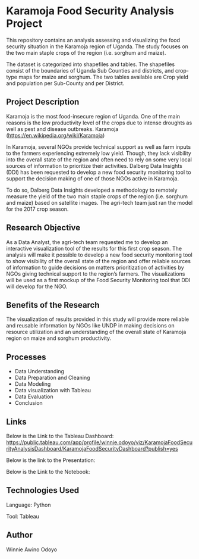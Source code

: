 # Karamoja Food Security Analysis Project

This repository contains an analysis assessing and visualizing the food security situation in the Karamoja region of Uganda. The study focuses on the two main staple crops of the region (i.e. sorghum and maize).

The dataset is categorized into shapefiles and tables. The shapefiles consist of the boundaries of Uganda Sub Counties and districts, and crop-type maps for maize and sorghum.
The two tables available are Crop yield and population per Sub-County and per District.


## Project Description

Karamoja is the most food-insecure region of Uganda. One of the main reasons is the low productivity level of the crops due to intense droughts as well as pest and disease outbreaks. Karamoja (https://en.wikipedia.org/wiki/Karamoja)

In Karamoja, several NGOs provide technical support as well as farm inputs to the farmers experiencing extremely low yield. Though, they lack visibility into the overall state of the region and often need to rely on some very local sources of information to prioritize their activities.
Dalberg Data Insights (DDI) has been requested to develop a new food security monitoring tool to support the decision making of one of those NGOs active in Karamoja.

To do so, Dalberg Data Insights developed a methodology to remotely measure the yield of the two main staple crops of the region (i.e. sorghum and maize) based on satellite images. The agri-tech team just ran the model for the 2017 crop season.

## Research Objective

As a Data Analyst, the agri-tech team requested me to develop an interactive visualization tool of the results for this first crop season. The analysis will make it possible to develop a new food security monitoring tool to show visibility of the overall state of the region and offer reliable sources of information to guide decisions on matters prioritization of activities by NGOs giving technical support to the region’s farmers. The visualizations  will  be used as a first mockup of the Food Security Monitoring tool that DDI will develop for the NGO.

## Benefits of the Research
The visualization of results provided in this study will provide more reliable and reusable information by NGOs like UNDP in making decisions on resource utilization and an understanding of the overall state of Karamoja region on maize and sorghum productivity.

## Processes
- Data Understanding
- Data Preparation and Cleaning
- Data Modeling
- Data visualization with Tableau
- Data Evaluation
- Conclusion

## Links
Below is the Link to the Tableau Dashboard:
https://public.tableau.com/app/profile/winnie.odoyo/viz/KaramojaFoodSecurityAnalysisDashboard/KaramojaFoodSecurityDashboard?publish=yes

Below is the link to the Presentation:

Below is the Link to the Notebook:


## Technologies Used
 Language: Python   
 
 Tool: Tableau

## Author
 Winnie Awino Odoyo




